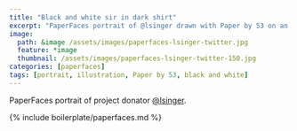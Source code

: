 ```yaml
---
title: "Black and white sir in dark shirt"
excerpt: "PaperFaces portrait of @lsinger drawn with Paper by 53 on an iPad."
image: 
  path: &image /assets/images/paperfaces-lsinger-twitter.jpg 
  feature: *image
  thumbnail: /assets/images/paperfaces-lsinger-twitter-150.jpg
categories: [paperfaces]
tags: [portrait, illustration, Paper by 53, black and white]
---
```


PaperFaces portrait of project donator [@lsinger](https://twitter.com/lsinger).

{% include boilerplate/paperfaces.md %}
